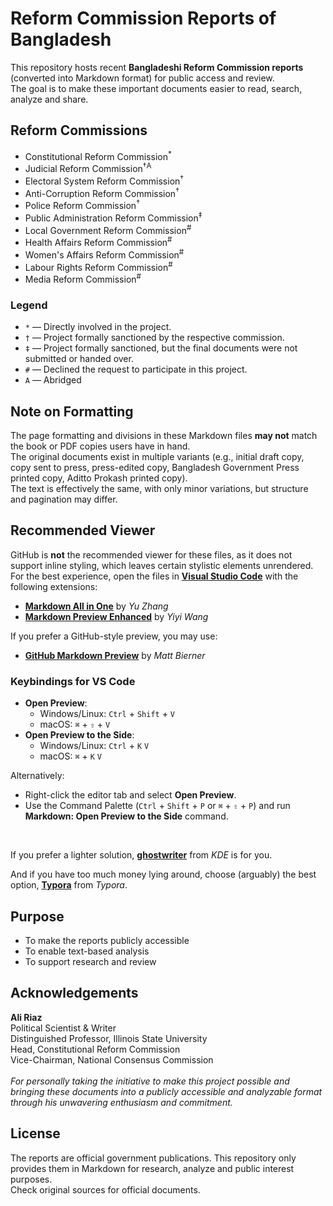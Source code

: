 # Reform Commission Reports of Bangladesh

This repository hosts recent **Bangladeshi Reform Commission reports** (converted into Markdown format) for public access and review.  
The goal is to make these important documents easier to read, search, analyze and share.

## Reform Commissions
- Constitutional Reform Commission<sup>*</sup>
- Judicial Reform Commission<sup>†</sup><sup>A</sup>
- Electoral System Reform Commission<sup>†</sup>
- Anti-Corruption Reform Commission<sup>†</sup>
- Police Reform Commission<sup>†</sup>
- Public Administration Reform Commission<sup>‡</sup>
- Local Government Reform Commission<sup>#</sup>
- Health Affairs Reform Commission<sup>#</sup>
- Women's Affairs Reform Commission<sup>#</sup>
- Labour Rights Reform Commission<sup>#</sup>
- Media Reform Commission<sup>#</sup>

### Legend
- `*` — Directly involved in the project.  
- `†` — Project formally sanctioned by the respective commission.  
- `‡` — Project formally sanctioned, but the final documents were not submitted or handed over.  
- `#` — Declined the request to participate in this project.
- `A` — Abridged

## Note on Formatting
The page formatting and divisions in these Markdown files **may not** match the book or PDF copies users have in hand.  
The original documents exist in multiple variants (e.g., initial draft copy, copy sent to press, press-edited copy, Bangladesh Government Press printed copy, Aditto Prokash printed copy).  
The text is effectively the same, with only minor variations, but structure and pagination may differ.

## Recommended Viewer
GitHub is **not** the recommended viewer for these files, as it does not support inline styling, which leaves certain stylistic elements unrendered.  
For the best experience, open the files in **[Visual Studio Code](https://code.visualstudio.com/)** with the following extensions:  
- **[Markdown All in One](https://marketplace.visualstudio.com/items?itemName=yzhang.markdown-all-in-one)** by *Yu Zhang*  
- **[Markdown Preview Enhanced](https://marketplace.visualstudio.com/items?itemName=shd101wyy.markdown-preview-enhanced)** by *Yiyi Wang*  

If you prefer a GitHub-style preview, you may use:  
- **[GitHub Markdown Preview](https://marketplace.visualstudio.com/items?itemName=bierner.github-markdown-preview)** by *Matt Bierner*  

### Keybindings for VS Code
- **Open Preview**:   
  - Windows/Linux: `Ctrl` + `Shift` + `V`  
  - macOS: `⌘` + `⇧` + `V` 
- **Open Preview to the Side**:  
  - Windows/Linux: `Ctrl` + `K` `V`
  - macOS: `⌘` + `K` `V`    

Alternatively:  
- Right-click the editor tab and select **Open Preview**.  
- Use the Command Palette (`Ctrl` + `Shift` + `P` or `⌘` + `⇧` + `P`) and run **Markdown: Open Preview to the Side** command. 
<br>

If you prefer a lighter solution, **[ghostwriter](https://ghostwriter.kde.org/)** from *KDE* is for you.

And if you have too much money lying around, choose (arguably) the best option, **[Typora](https://typora.io/)** from *Typora*. 

## Purpose
- To make the reports publicly accessible
- To enable text-based analysis
- To support research and review

## Acknowledgements

**Ali Riaz**<br>Political Scientist & Writer<br>Distinguished Professor, Illinois State University<br>Head, Constitutional Reform Commission<br>Vice-Chairman, National Consensus Commission<br><br>*For personally taking the initiative to make this project possible and bringing these documents into a publicly accessible and analyzable format through his unwavering enthusiasm and commitment.*

## License
The reports are official government publications. This repository only provides them in Markdown for research, analyze and public interest purposes.  
Check original sources for official documents.

